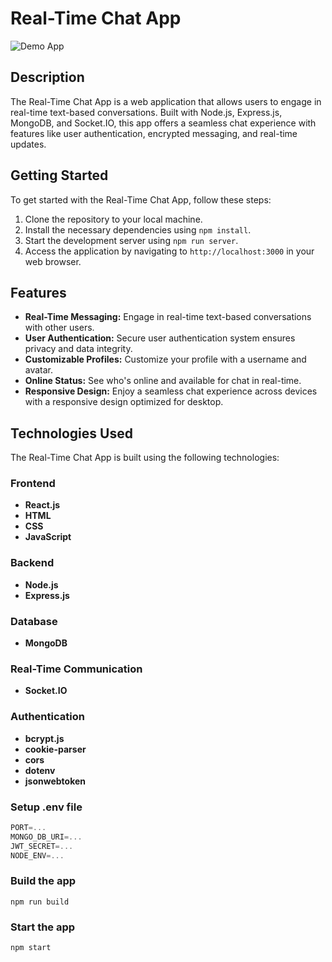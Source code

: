 # Real-Time Chat App

![Demo App](https://mern-chat-app-master-prod.onrender.com)

## Description

The Real-Time Chat App is a web application that allows users to engage in real-time text-based conversations. Built with Node.js, Express.js, MongoDB, and Socket.IO, this app offers a seamless chat experience with features like user authentication, encrypted messaging, and real-time updates.

## Getting Started

To get started with the Real-Time Chat App, follow these steps:

1. Clone the repository to your local machine.
2. Install the necessary dependencies using `npm install`.
3. Start the development server using `npm run server`.
4. Access the application by navigating to `http://localhost:3000` in your web browser.

## Features

- **Real-Time Messaging:** Engage in real-time text-based conversations with other users.
- **User Authentication:** Secure user authentication system ensures privacy and data integrity.
- **Customizable Profiles:** Customize your profile with a username and avatar.
- **Online Status:** See who's online and available for chat in real-time.
- **Responsive Design:** Enjoy a seamless chat experience across devices with a responsive design optimized for desktop.

## Technologies Used

The Real-Time Chat App is built using the following technologies:

### Frontend
- **React.js**
- **HTML**
- **CSS**
- **JavaScript**

### Backend
- **Node.js**
- **Express.js**

### Database
- **MongoDB**

### Real-Time Communication
- **Socket.IO**

### Authentication
- **bcrypt.js**
- **cookie-parser**
- **cors**
- **dotenv**
- **jsonwebtoken**

### Setup .env file

```js
PORT=...
MONGO_DB_URI=...
JWT_SECRET=...
NODE_ENV=...
```

### Build the app

```shell
npm run build
```

### Start the app

```shell
npm start
```
